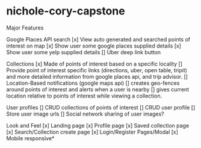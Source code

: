 # nichole-cory-capstone
Major Features

Google Places API search
[x] View auto generated and searched points of interest on map
[x] Show user some google places supplied details
[x] Show user some yelp supplied details
[] Uber deep link button


Collections
[x] Made of points of interest based on a specific locality
[] Provide point of interest specific links (directions, uber, open table, tripit) and more detailed information from google places api, and trip advisor.
[] Location-Based notifications (google maps api) 
[] creates geo-fences around points of interest and alerts when a user is nearby
[] gives current location relative to points of interest while viewing a collection.


User profiles 
[] CRUD collections of points of interest
[] CRUD user profile
[] Store user image urls
[] Social network sharing of user images?

 
Look and Feel
[x] Landing page
[x] Profile page
[x] Saved collection page
[x] Search/Collection create page
[x] Login/Register Pages/Modal
[x] Mobile responsive*
